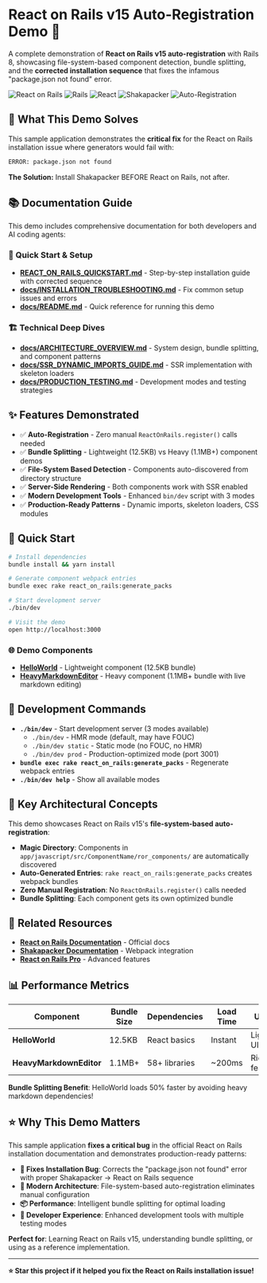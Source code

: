 # React on Rails v15 Auto-Registration Demo 🚀

A complete demonstration of **React on Rails v15 auto-registration** with Rails 8, showcasing file-system-based component detection, bundle splitting, and the **corrected installation sequence** that fixes the infamous "package.json not found" error.

![React on Rails](https://img.shields.io/badge/React%20on%20Rails-15.0-blue)
![Rails](https://img.shields.io/badge/Rails-8.0.1-red)
![React](https://img.shields.io/badge/React-19.1.1-61DAFB)
![Shakapacker](https://img.shields.io/badge/Shakapacker-8.3.0-green)
![Auto-Registration](https://img.shields.io/badge/Auto--Registration-✅-brightgreen)

## 🎯 What This Demo Solves

This sample application demonstrates the **critical fix** for the React on Rails installation issue where generators would fail with:

```bash
ERROR: package.json not found
```

**The Solution:** Install Shakapacker BEFORE React on Rails, not after.

## 📚 Documentation Guide

This demo includes comprehensive documentation for both developers and AI coding agents:

### 🚀 Quick Start & Setup
- **[REACT_ON_RAILS_QUICKSTART.md](./REACT_ON_RAILS_QUICKSTART.md)** - Step-by-step installation guide with corrected sequence
- **[docs/INSTALLATION_TROUBLESHOOTING.md](./docs/INSTALLATION_TROUBLESHOOTING.md)** - Fix common setup issues and errors
- **[docs/README.md](./docs/README.md)** - Quick reference for running this demo

### 🏗️ Technical Deep Dives
- **[docs/ARCHITECTURE_OVERVIEW.md](./docs/ARCHITECTURE_OVERVIEW.md)** - System design, bundle splitting, and component patterns
- **[docs/SSR_DYNAMIC_IMPORTS_GUIDE.md](./docs/SSR_DYNAMIC_IMPORTS_GUIDE.md)** - SSR implementation with skeleton loaders
- **[docs/PRODUCTION_TESTING.md](./docs/PRODUCTION_TESTING.md)** - Development modes and testing strategies

## ✨ Features Demonstrated

- ✅ **Auto-Registration** - Zero manual `ReactOnRails.register()` calls needed
- ✅ **Bundle Splitting** - Lightweight (12.5KB) vs Heavy (1.1MB+) component demos
- ✅ **File-System Based Detection** - Components auto-discovered from directory structure
- ✅ **Server-Side Rendering** - Both components work with SSR enabled
- ✅ **Modern Development Tools** - Enhanced `bin/dev` script with 3 modes
- ✅ **Production-Ready Patterns** - Dynamic imports, skeleton loaders, CSS modules

## 🚀 Quick Start

```bash
# Install dependencies
bundle install && yarn install

# Generate component webpack entries
bundle exec rake react_on_rails:generate_packs

# Start development server
./bin/dev

# Visit the demo
open http://localhost:3000
```

### 🌐 Demo Components

- **[HelloWorld](http://localhost:3000)** - Lightweight component (12.5KB bundle)
- **[HeavyMarkdownEditor](http://localhost:3000/heavy_markdown_editor)** - Heavy component (1.1MB+ bundle with live markdown editing)

## 🔧 Development Commands

- **`./bin/dev`** - Start development server (3 modes available)
  - `./bin/dev` - HMR mode (default, may have FOUC)
  - `./bin/dev static` - Static mode (no FOUC, no HMR) 
  - `./bin/dev prod` - Production-optimized mode (port 3001)
- **`bundle exec rake react_on_rails:generate_packs`** - Regenerate webpack entries
- **`./bin/dev help`** - Show all available modes

## 🎯 Key Architectural Concepts

This demo showcases React on Rails v15's **file-system-based auto-registration**:

- **Magic Directory**: Components in `app/javascript/src/ComponentName/ror_components/` are automatically discovered
- **Auto-Generated Entries**: `rake react_on_rails:generate_packs` creates webpack bundles
- **Zero Manual Registration**: No `ReactOnRails.register()` calls needed
- **Bundle Splitting**: Each component gets its own optimized bundle

## 🔗 Related Resources

- **[React on Rails Documentation](https://shakacode.gitbook.io/react-on-rails/)** - Official docs
- **[Shakapacker Documentation](https://github.com/shakacode/shakapacker)** - Webpack integration
- **[React on Rails Pro](https://www.shakacode.com/react-on-rails-pro)** - Advanced features

## 📊 Performance Metrics

| Component | Bundle Size | Dependencies | Load Time | Use Case |
|-----------|-------------|--------------|-----------|----------|
| **HelloWorld** | 12.5KB | React basics | Instant | Lightweight UI |
| **HeavyMarkdownEditor** | 1.1MB+ | 58+ libraries | ~200ms | Rich features |

**Bundle Splitting Benefit**: HelloWorld loads 50% faster by avoiding heavy markdown dependencies!

## ⭐ Why This Demo Matters

This sample application **fixes a critical bug** in the official React on Rails installation documentation and demonstrates production-ready patterns:

- **🐛 Fixes Installation Bug**: Corrects the "package.json not found" error with proper Shakapacker → React on Rails sequence
- **🚀 Modern Architecture**: File-system-based auto-registration eliminates manual configuration
- **📦 Performance**: Intelligent bundle splitting for optimal loading
- **🔧 Developer Experience**: Enhanced development tools with multiple testing modes

**Perfect for**: Learning React on Rails v15, understanding bundle splitting, or using as a reference implementation.

---

**⭐ Star this project if it helped you fix the React on Rails installation issue!**
